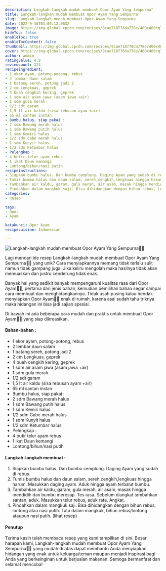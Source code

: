 ```yaml
---
description: Langkah-langkah mudah membuat Opor Ayam Yang Sempurna"
title: Langkah-langkah mudah membuat Opor Ayam Yang Sempurna
slug: Langkah-langkah-mudah-membuat-Opor-Ayam-Yang-Sempurna
date: 2022-9-16T03:09:12.063Z
image: https://img-global.cpcdn.com/recipes/8cae718776da778e/400x400cq70/photo.jpg
hideToc: false
enableToc: true
enableTocContent: false
thumbnail: https://img-global.cpcdn.com/recipes/8cae718776da778e/400x400cq70/photo.jpg
cover: https://img-global.cpcdn.com/recipes/8cae718776da778e/400x400cq70/photo.jpg
author: admin
ratingvalue: 4.8
reviewcount: 124
recipeingredient:
- 1 ekor ayam, potong-potong, rebus
- 2 lembar daun salam
- 1 batang sereh, potong jadi 2
- 2 cm Lengkuas, geprek
- 4 buah cengkih kering, geprek
- 1 sdm air asam jawa (asam jawa +air)
- 1 sdm gula merah
- 1/2 sdt garam
- 1,5 lt air kaldu (sisa rebusan ayam +air)
- 65 ml santan instan
- Bumbu halus, siap pakai :
- 2 sdm Bawang merah halus
- 1 sdm Bawang putih halus
- 1 sdm Kemiri halus
- 1/2 sdm Cabe merah halus
- 1 sdm Kunyit halus
- 1/2 sdm Ketumbar halus
- Pelengkap :
- 4 butir telur ayam rebus
- 1 ikat Daun kemangi
- Lontong/bihun/nasi putih
recipeinstructions:
- Siapkan bumbu halus. Dan bumbu cemplung. Daging Ayam yang sudah di rebus.
- Tumis bumbu halus dan daun salam, sereh,cengkih,lengkuas hingga harum. Masukkan daging ayam. Aduk hingga ayam terbalut bumbu.
- Tambahkan air kaldu, garam, gula merah, air asam, masak hingga mendidih dan bumbu meresap. Tes rasa. Sebelum diangkat tambahkan santan, aduk. Masukkan telur rebus, aduk rata. Angkat.
- Pindahkan dalam mangkuk saji. Bisa dihidangkan dengan bihun rebus, lontong atau nasi putih. Tata dalam mangkuk, bihun rebus/lontong ataupun nasi putih. (lihat resep)
categories:
- Resep

tags:
- Opor
- Ayam

katakunci: Opor Ayam
recipecuisine: Indonesian

---
```


![Langkah-langkah mudah membuat Opor Ayam Yang Sempurna👩‍🍳](https://img-global.cpcdn.com/recipes/8cae718776da778e/400x400cq70/photo.jpg)

Lagi mencari ide resep Langkah-langkah mudah membuat Opor Ayam Yang Sempurna👩‍🍳 yang unik? Cara menyiapkannya memang tidak terlalu sulit namun tidak gampang juga. Jika keliru mengolah maka hasilnya tidak akan memuaskan dan justru cenderung tidak enak.

Banyak hal yang sedikit banyak mempengaruhi kualitas rasa dari Opor Ayam👩‍🍳, pertama dari jenis bahan, kemudian pemilihan bahan segar sampai cara membuat dan menghidangkannya. Tidak usah pusing kalau hendak menyiapkan Opor Ayam👩‍🍳 enak di rumah, karena asal sudah tahu triknya maka hidangan ini bisa jadi sajian spesial.

Di bawah ini ada beberapa cara mudah dan praktis untuk membuat Opor Ayam👩‍🍳 yang siap dikreasikan.

<!--inarticleads1-->

#### Bahan-bahan :

- 1 ekor ayam, potong-potong, rebus
- 2 lembar daun salam
- 1 batang sereh, potong jadi 2
- 2 cm Lengkuas, geprek
- 4 buah cengkih kering, geprek
- 1 sdm air asam jawa (asam jawa +air)
- 1 sdm gula merah
- 1/2 sdt garam
- 1,5 lt air kaldu (sisa rebusan ayam +air)
- 65 ml santan instan
- Bumbu halus, siap pakai :
- 2 sdm Bawang merah halus
- 1 sdm Bawang putih halus
- 1 sdm Kemiri halus
- 1/2 sdm Cabe merah halus
- 1 sdm Kunyit halus
- 1/2 sdm Ketumbar halus
- Pelengkap :
- 4 butir telur ayam rebus
- 1 ikat Daun kemangi
- Lontong/bihun/nasi putih

<!--inarticleads2-->

#### Langkah-langkah membuat :

1. Siapkan bumbu halus. Dan bumbu cemplung. Daging Ayam yang sudah di rebus.
1. Tumis bumbu halus dan daun salam, sereh,cengkih,lengkuas hingga harum. Masukkan daging ayam. Aduk hingga ayam terbalut bumbu.
1. Tambahkan air kaldu, garam, gula merah, air asam, masak hingga mendidih dan bumbu meresap. Tes rasa. Sebelum diangkat tambahkan santan, aduk. Masukkan telur rebus, aduk rata. Angkat.
1. Pindahkan dalam mangkuk saji. Bisa dihidangkan dengan bihun rebus, lontong atau nasi putih. Tata dalam mangkuk, bihun rebus/lontong ataupun nasi putih. (lihat resep)

#### Penutup

Terima kasih telah membaca resep yang kami tampilkan di sini. Besar harapan kami, Langkah-langkah mudah membuat Opor Ayam Yang Sempurna👩‍🍳 yang mudah di atas dapat membantu Anda menyiapkan hidangan yang enak untuk keluarga/teman maupun menjadi inspirasi bagi Anda yang berkeinginan untuk berjualan makanan. Semoga bermanfaat dan selamat mencoba!
